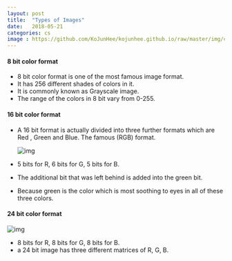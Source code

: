```yaml
---
layout: post
title:  "Types of Images"
date:   2018-05-21
categories: cs
image : https://github.com/KoJunHee/kojunhee.github.io/raw/master/img/cs_img.jpg
---
```


#### 8 bit color format

- 8 bit color format is one of the most famous image format. 
- It has 256 different shades of colors in it. 
- It is commonly known as Grayscale image.
- The range of the colors in 8 bit vary from 0-255.

#### 16 bit color format

- A 16 bit format is actually divided into three further formats which are Red , Green and Blue. The famous (RGB) format.

  ![img](https://github.com/KoJunHee/kojunhee.github.io/raw/master/img/16bit.png)

- 5 bits for R, 6 bits for G, 5 bits for B.

- The additional bit that was left behind is added into the green bit. 

- Because green is the color which is most soothing to eyes in all of these three colors.

#### 24 bit color format

![img](https://github.com/KoJunHee/kojunhee.github.io/raw/master/img/24bit.png)

- 8 bits for R, 8 bits for G, 8 bits for B.
- a 24 bit image has three different matrices of R, G, B.

